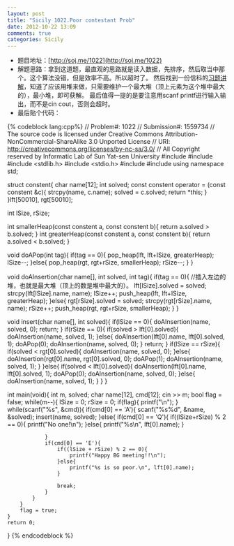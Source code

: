 ```yaml
---
layout: post
title: "Sicily 1022.Poor contestant Prob"
date: 2012-10-22 13:09
comments: true
categories: Sicily
---
```

* 题目地址：[http://soj.me/1022](http://soj.me/1022)
* 解题思路：拿到这道题，最直观的思路就是读入数据，先排序，然后取当中那个。这个算法没错，但是效率不高。所以超时了。
然后找到一份信科的[习题讲解](http://sist.sysu.edu.cn/~isslxm/PDSA/CS10/sm/week1.pdf)，知道了应该用堆来做，只需要维护一个最大堆（顶上元素为这个堆中最大的），最小堆，即可获解。
最后值得一提的是要注意用scanf printf进行输入输出，而不是cin cout，否则会超时。
* 最后贴个代码：
<!--more-->
{% codeblock lang:cpp%}
// Problem#: 1022
// Submission#: 1559734
// The source code is licensed under Creative Commons Attribution-NonCommercial-ShareAlike 3.0 Unported License
// URI: http://creativecommons.org/licenses/by-nc-sa/3.0/
// All Copyright reserved by Informatic Lab of Sun Yat-sen University
#include <iostream>
#include <cstring>
#include <stdlib.h>
#include <stdio.h>
#include <algorithm>
#include <string>
using namespace std;

struct constent{
    char name[12];
    int solved;
    const constent operator = (const constent &c){
        strcpy(name, c.name);
        solved = c.solved;
        return *this;
    }
}lft[50010], rgt[50010];

int lSize, rSize;

int smallerHeap(const constent a, const constent b){
    return a.solved > b.solved; 
}
int greaterHeap(const constent a, const constent b){
    return a.solved < b.solved; 
}

void doAPop(int tag){
    if(tag == 0){
        pop_heap(lft, lft+lSize, greaterHeap);
        lSize--;
    }else{
        pop_heap(rgt, rgt+rSize, smallerHeap);
        rSize--;
    }
}

void doAInsertion(char name[], int solved, int tag){
    if(tag == 0){   //插入左边的堆，也就是最大堆（顶上的数是堆中最大的）。
        lft[lSize].solved = solved;
        strcpy(lft[lSize].name, name);
        lSize++;
        push_heap(lft, lft+lSize, greaterHeap);
    }else{
        rgt[rSize].solved = solved;
        strcpy(rgt[rSize].name, name);
        rSize++;
        push_heap(rgt, rgt+rSize, smallerHeap);
    }
}

void insert(char name[], int solved){
    if(lSize == 0){
        doAInsertion(name, solved, 0);
        return;
    }
    if(rSize == 0){
        if(solved > lft[0].solved){
            doAInsertion(name, solved, 1);
        }else{
            doAInsertion(lft[0].name, lft[0].solved, 1);
            doAPop(0);
            doAInsertion(name, solved, 0);
        }
        return;
    }
    if(lSize == rSize){
        if(solved < rgt[0].solved){
            doAInsertion(name, solved, 0);
        }else{
            doAInsertion(rgt[0].name, rgt[0].solved, 0);
            doAPop(1);
            doAInsertion(name, solved, 1);
        }
    }else{
        if(solved < lft[0].solved){
            doAInsertion(lft[0].name, lft[0].solved, 1);
            doAPop(0);
            doAInsertion(name, solved, 0);
        }else{
            doAInsertion(name, solved, 1);
        }
    }
}

int main(void){
    int m, solved;
    char name[12], cmd[12];
    cin >> m;
    bool flag = false;
    while(m--){
        lSize = 0;
        rSize = 0;
        if(flag){
            printf("\n");
        }
        while(scanf("%s", &cmd)){
            if(cmd[0] == 'A'){
                scanf("%s%d", &name, &solved);
                insert(name, solved);
            }else{
                if(cmd[0] == 'Q'){
                    if((lSize+rSize) % 2 == 0){
                        printf("No one!\n");
                    }else{
                        printf("%s\n", lft[0].name);
                    }
                    
                }
                if(cmd[0] == 'E'){
                    if((lSize + rSize) % 2 == 0){
                        printf("Happy BG meeting!!\n");
                    }else{
                        printf("%s is so poor.\n", lft[0].name);
                    }

                    break;
                }
            }
        }
        flag = true;
    }
    return 0;
}
{% endcodeblock %}